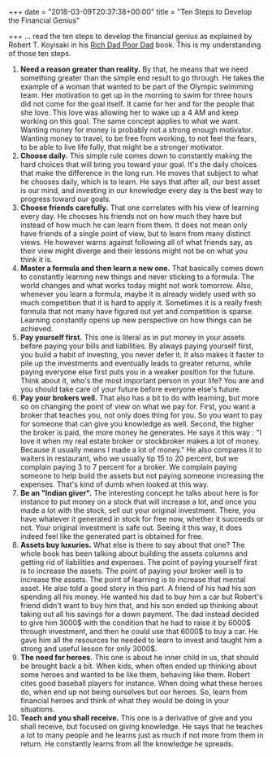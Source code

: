 +++
date = "2018-03-09T20:37:38+00:00"
title = "Ten Steps to Develop the Financial Genius"

+++
... read the ten steps to develop the financial genius as explained by Robert T. Koyisaki in his [Rich Dad Poor Dad](https://www.amazon.com/Rich-Dad-Poor-Teach-Middle/dp/1612680003/ref=as_sl_pc_tf_til?tag=grochat-20&linkCode=w00&linkId=ab72ed8229dbb0b9183b7c8af3a738c8&creativeASIN=1612680003) book. This is my understanding of those ten steps.

 1. **Need a reason greater than reality.** By that, he means that we need something greater than the simple end result to go through. He takes the example of a woman that wanted to be part of the Olympic swimming team. Her motivation to get up in the morning to swim for three hours did not come for the goal itself. It came for her and for the people that she love. This love was allowing her to wake up a 4 AM and keep working on this goal. The same concept applies to what we want. Wanting money for money is probably not a strong enough motivator. Wanting money to travel, to be free from working, to not feel the fears, to be able to live life fully, that might be a stronger motivator.
 2. **Choose daily.** This simple rule comes down to constantly making the hard choices that will bring you toward your goal. It's the daily choices that make the difference in the long run. He moves that subject to what he chooses daily, which is to learn. He says that after all, our best asset is our mind, and investing in our knowledge every day is the best way to progress toward our goals.
 3. **Choose friends carefully.** That one correlates with his view of learning every day. He chooses his friends not on how much they have but instead of how much he can learn from them. It does not mean only have friends of a single point of view, but to learn from many distinct views. He however warns against following all of what friends say, as their view might diverge and their lessons might not be on what you think it is.
 4. **Master a formula and then learn a new one.** That basically comes down to constantly learning new things and never sticking to a formula. The world changes and what works today might not work tomorrow. Also, whenever you learn a formula, maybe it is already widely used with so much competition that it is hard to apply it. Sometimes it is a really fresh formula that not many have figured out yet and competition is sparse. Learning constantly opens up new perspective on how things can be achieved.
 5. **Pay yourself first.** This one is literal as in put money in your assets before paying your bills and liabilities. By always paying yourself first, you build a habit of investing, you never defer it. It also makes it faster to pile up the investments and eventually leads to greater returns, while paying everyone else first puts you in a weaker position for the future. Think about it, who's the most important person in your life? You are and you should take care of your future before everyone else's future.
 6. **Pay your brokers well.** That also has a bit to do with learning, but more so on changing the point of view on what we pay for. First, you want a broker that teaches you, not only does thing for you. So you want to pay for someone that can give you knowledge as well. Second, the higher the broker is paid, the more money he generates. He says it this way : "I love it when my real estate broker or stockbroker makes a lot of money. Because it usually means I made a lot of money." He also compares it to waiters in restaurant, who we usually tip 15 to 20 percent, but we complain paying 3 to 7 percent for a broker. We complain paying someone to help build the assets but not paying someone increasing the expenses. That's kind of dumb when looked at this way.
 7. **Be an "Indian giver".** The interesting concept he talks about here is for instance to put money on a stock that will increase a lot, and once you made a lot with the stock, sell out your original investment. There, you have whatever it generated in stock for free now, whether it succeeds or not. Your original investment is safe out. Seeing it this way, it does indeed feel like the generated part is obtained for free.
 8. **Assets buy luxuries.** What else is there to say about that one? The whole book has been talking about building the assets columns and getting rid of liabilities and expenses. The point of paying yourself first is to increase the assets. The point of paying your broker well is to increase the assets. The point of learning is to increase that mental asset. He also told a good story in this part. A friend of his had his son spending all his money. He wanted his dad to buy him a car but Robert's friend didn't want to buy him that, and his son ended up thinking about taking out all his savings for a down payment. The dad instead decided to give him 3000$ with the condition that he had to raise it by 6000$ through investment, and then he could use that 6000$ to buy a car. He gave him all the resources he needed to learn to invest and taught him a strong and useful lesson for only 3000$.
 9. **The need for heroes.** This one is about he inner child in us, that should be brought back a bit. When kids, when often ended up thinking about some heroes and wanted to be like them, behaving like them. Robert cites good baseball players for instance. When doing what these heroes do, when end up not being ourselves but our heroes. So, learn from financial heroes and think of what they would be doing in your situations.
10. **Teach and you shall receive.** This one is a derivative of give and you shall receive, but focused on giving knowledge. He says that he teaches a lot to many people and he learns just as much if not more from them in return. He constantly learns from all the knowledge he spreads.